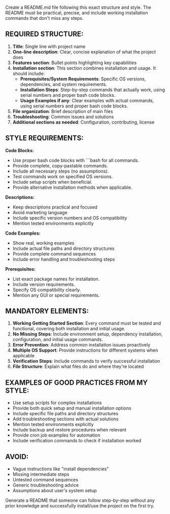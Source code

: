 Create a README.md file following this exact structure and style. 
The README must be practical, precise, and include working installation commands that don't miss any steps.

## REQUIRED STRUCTURE:

1. **Title**: Single line with project name
2. **One-line description**: Clear, concise explanation of what the project does
3. **Features section**: Bullet points highlighting key capabilities
4. **Installation section**: This section combines installation and usage. It should include:
    - **Prerequisites/System Requirements**: Specific OS versions, dependencies, and system requirements.
    - **Installation Steps**: Step-by-step commands that actually work, using serial numbers and proper bash code blocks.
    - **Usage Examples if any**: Clear examples with actual commands, using serial numbers and proper bash code blocks.
5. **File organization**: Brief description of main files
6. **Troubleshooting**: Common issues and solutions
7. **Additional sections as needed**: Configuration, contributing, license

## STYLE REQUIREMENTS:

**Code Blocks:**
- Use proper bash code blocks with ```bash for all commands.
- Provide complete, copy-pastable commands.
- Include all necessary steps (no assumptions).
- Test commands work on specified OS versions.
- Include setup scripts when beneficial.
- Provide alternative installation methods when applicable.

**Descriptions:**
- Keep descriptions practical and focused
- Avoid marketing language
- Include specific version numbers and OS compatibility
- Mention tested environments explicitly

**Code Examples:**
- Show real, working examples
- Include actual file paths and directory structures
- Provide complete command sequences
- Include error handling and troubleshooting steps

**Prerequisites:**
- List exact package names for installation.
- Include version requirements.
- Specify OS compatibility clearly.
- Mention any GUI or special requirements.

## MANDATORY ELEMENTS:

1. **Working Getting Started Section**: Every command must be tested and functional, covering both installation and initial usage.
2. **No Missing Steps**: Include environment setup, dependency installation, configuration, and initial usage commands.
3. **Error Prevention**: Address common installation issues proactively
4. **Multiple OS Support**: Provide instructions for different systems when applicable
5. **Verification Steps**: Include commands to verify successful installation
6. **File Structure**: Explain what files do and where they're located

## EXAMPLES OF GOOD PRACTICES FROM MY STYLE:

- Use setup scripts for complex installations
- Provide both quick setup and manual installation options
- Include specific file paths and directory structures
- Add troubleshooting sections with actual solutions
- Mention tested environments explicitly
- Include backup and restore procedures when relevant
- Provide cron job examples for automation
- Include verification commands to check if installation worked

## AVOID:
- Vague instructions like "install dependencies"
- Missing intermediate steps
- Untested command sequences
- Generic troubleshooting advice
- Assumptions about user's system setup

Generate a README that someone can follow step-by-step without any prior knowledge and successfully install/use the project on the first try.
